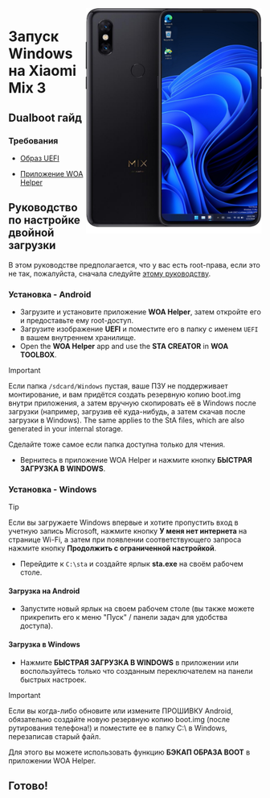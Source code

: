 <img align="right" src="https://github.com/n00b69/woa-perseus/blob/main/perseus.png" width="350" alt="Windows 11 running on perseus">

# Запуск Windows на Xiaomi Mix 3

## Dualboot гайд

### Требования
- [Образ UEFI](https://github.com/n00b69/woa-perseus/releases/tag/UEFI)

- [Приложение WOA Helper](https://github.com/Marius586/WoA-Helper-update/releases/tag/WOA)

## Руководство по настройке двойной загрузки
В этом руководстве предполагается, что у вас есть root-права, если это не так, пожалуйста, сначала следуйте [этому руководству](root-ru.md).

### Установка - Android
- Загрузите и установите приложение **WOA Helper**, затем откройте его и предоставьте ему root-доступ.
- Загрузите изображение **UEFI** и поместите его в папку с именем `UEFI` в вашем внутреннем хранилище.
- Open the **WOA Helper** app and use the **STA CREATOR** in **WOA TOOLBOX**.
> [!Important]
> Если папка `/sdcard/Windows` пустая, ваше ПЗУ не поддерживает монтирование, и вам придётся создать резервную копию boot.img внутри приложения, а затем вручную скопировать её в Windows после загрузки (например, загрузив её куда-нибудь, а затем скачав после загрузки в Windows). The same applies to the StA files, which are also generated in your internal storage.
>
> Сделайте тоже самое если папка доступна только для чтения.
- Вернитесь в приложение WOA Helper и нажмите кнопку **БЫСТРАЯ ЗАГРУЗКА В WINDOWS**.
  
### Установка - Windows
> [!Tip]
> Если вы загружаете Windows впервые и хотите пропустить вход в учетную запись Microsoft, нажмите кнопку **У меня нет интернета** на странице Wi-Fi, а затем при появлении соответствующего запроса нажмите кнопку **Продолжить с ограниченной настройкой**.
- Перейдите к `C:\sta` и создайте ярлык **sta.exe** на своём рабочем столе.

#### Загрузка на Android
- Запустите новый ярлык на своем рабочем столе (вы также можете прикрепить его к меню "Пуск" / панели задач для удобства доступа).

#### Загрузка в Windows
- Нажмите **БЫСТРАЯ ЗАГРУЗКА В WINDOWS** в приложении или воспользуйтесь только что созданным переключателем на панели быстрых настроек.

> [!Important]
> Если вы когда-либо обновите или измените ПРОШИВКУ Android, обязательно создайте новую резервную копию boot.img (после рутирования телефона!) и поместите ее в папку C:\ в Windows, перезаписав старый файл.
> 
> Для этого вы можете использовать функцию **БЭКАП ОБРАЗА BOOT** в приложении WOA Helper.

## Готово!


